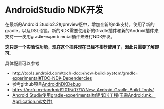 # AndroidStudio NDK开发

在最新的Android Studio2.2的preview版中，增加全新的ndk支持，使用了新的gradle，以及DSL语言。新的NDK需要使用新的Gradle插件和新的Android插件来支持——使用gradle-experimental插件来进行NDK开发。

**这只是一个实验性功能，现在这个插件现在已经不推荐使用了，因此只需要了解即可**。

具体配置可以参考

- <http://tools.android.com/tech-docs/new-build-system/gradle-experimental#TOC-NDK-Dependencies>
- 参考github项目[AndroidNDKDebug](https://github.com/4brunu/AndroidNDKDebug)
- <https://mrfu.me/android/2015/07/17/New_Android_Gradle_Build_Tools/>
- [Android Studio使用gradle-experimental构建NDK工程(无需Android.mk、Application.mk文件)](http://www.jianshu.com/p/7844aafe897d)
